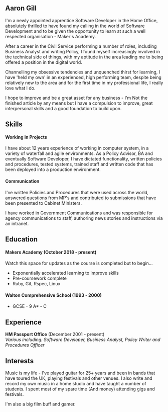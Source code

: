 ## Aaron Gill

I'm a newly appointed apprentice Software Developer in the Home Office, absolutely thrilled to have found my calling in the world of Software Development and to be given the opportunity to learn at such a well respected organisation - Maker's Academy.

After a career in the Civil Service performing a number of roles, including Business Analyst and writing Policy, I found myself increasingly involved in the technical side of things, with my aptitude in the area leading me to being offered a  position in the digital world.

Channelling my obsessive tendencies and unquenched thirst for learning, I have 'held my own' in an experienced, high performing team, despite being relatively new to the area and for the first time in my professional life, I really love what I do.

I hope to improve and be a great asset for any business - I'm Not the finished article by any means but I have a compulsion to improve, great interpersonal skills and a good foundation to build upon.

## Skills

#### Working in Projects

I have about 12 years experience of working in computer system, in a variety of waterfall and agile environments. As a Policy Advisor, BA and eventually Software Developer, I have dictated functionality, written policies and procedures, tested systems, trained staff and written code that has been deployed into a production environment.

#### Communication

I've written Policies and Procedures that were used across the world, answered questions from MP's and contributed to submissions that have been presented to Cabinet Ministers.

I have worked in Government Communications and was responsible for agency communications to staff, authoring news stories and instructions via an intranet. 

## Education

#### Makers Academy (October 2018 - present)

Watch this space for updates as the course is completed but to begin...

- Exponentially accelerated learning to improve skills
- Pre-coursework complete
- Ruby, Git, Rspec, Linux

#### Walton Comprehensive School (1993 - 2000)

- GCSE - 9 A* - C

## Experience

**HM Passport Office** (December 2001 - present)    
*Various including: Software Developer, Business Analyst, Policy Writer and Procedures Officer*  

## Interests

Music is my life - I've played guitar for 25+ years and been in bands that have toured the UK, playing festivals and other venues. I also write and record my own music in a home studio and have taught a number of students. I spent most of my spare time (And money) attending gigs and festivals.

I'm also a big film buff and gamer.
